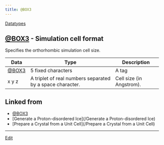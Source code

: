 ```yaml
---
title: @BOX3
---
```

[Datatypes](/Datatypes)


## [@BOX3](/@BOX3) - Simulation cell format

Specifies the orthorhombic simulation cell size.

|Data|Type|Description |
|-----|-----|-----|
|[@BOX3](/@BOX3)|5 fixed characters|A tag |
|x y z|A triplet of real numbers separated by a space character.|Cell size (in Angstrom). |








## Linked from

* [@BOX3](/@BOX3)
* [Generate a Proton-disordered Ice](/Generate a Proton-disordered Ice)
* [Prepare a Crystal from a Unit Cell](/Prepare a Crystal from a Unit Cell)


----

[Edit](https://github.com/vitroid/vitroid.github.io/edit/master/MD/@BOX3.md)

